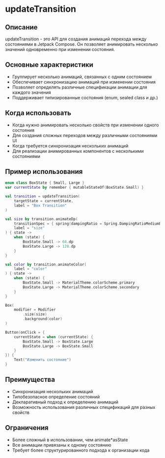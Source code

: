 # updateTransition

## Описание
updateTransition - это API для создания анимаций перехода между состояниями в Jetpack Compose. Он позволяет анимировать несколько значений одновременно при изменении состояния.

## Основные характеристики
- Группирует несколько анимаций, связанных с одним состоянием
- Обеспечивает синхронизацию анимаций при изменении состояния
- Позволяет определять различные спецификации анимации для каждого значения
- Поддерживает типизированные состояния (enum, sealed class и др.)

## Когда использовать
- Когда нужно анимировать несколько свойств при изменении одного состояния
- Для создания сложных переходов между различными состояниями UI
- Когда требуется синхронизация нескольких анимаций
- Для реализации анимированных компонентов с несколькими состояниями

## Пример использования
```kotlin
enum class BoxState { Small, Large }
var currentState by remember { mutableStateOf(BoxState.Small) }

val transition = updateTransition(
    targetState = currentState,
    label = "Box Transition"
)

val size by transition.animateDp(
    transitionSpec = { spring(dampingRatio = Spring.DampingRatioMediumBouncy) },
    label = "size"
) { state ->
    when (state) {
        BoxState.Small -> 64.dp
        BoxState.Large -> 128.dp
    }
}

val color by transition.animateColor(
    label = "color"
) { state ->
    when (state) {
        BoxState.Small -> MaterialTheme.colorScheme.primary
        BoxState.Large -> MaterialTheme.colorScheme.secondary
    }
}

Box(
    modifier = Modifier
        .size(size)
        .background(color)
)

Button(onClick = { 
    currentState = when (currentState) {
        BoxState.Small -> BoxState.Large
        BoxState.Large -> BoxState.Small
    }
}) {
    Text("Изменить состояние")
}
```

## Преимущества
- Синхронизация нескольких анимаций
- Типобезопасное определение состояний
- Декларативный подход к определению анимаций
- Возможность использования различных спецификаций для разных свойств

## Ограничения
- Более сложный в использовании, чем animate*asState
- Все анимации привязаны к одному состоянию
- Требует более структурированного подхода к организации кода 